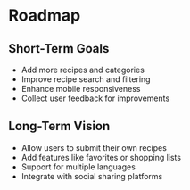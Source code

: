 # Roadmap

## Short-Term Goals
- Add more recipes and categories
- Improve recipe search and filtering
- Enhance mobile responsiveness
- Collect user feedback for improvements

## Long-Term Vision
- Allow users to submit their own recipes
- Add features like favorites or shopping lists
- Support for multiple languages
- Integrate with social sharing platforms 